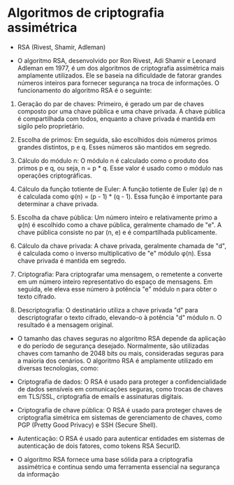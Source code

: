 # Algoritmos de criptografia assimétrica

* RSA (Rivest, Shamir, Adleman)

* O algoritmo RSA, desenvolvido por Ron Rivest, Adi Shamir e Leonard Adleman em 1977, é um dos algoritmos de criptografia assimétrica mais amplamente utilizados. Ele se baseia na dificuldade de fatorar grandes números inteiros para fornecer segurança na troca de informações. O funcionamento do algoritmo RSA é o seguinte:

1. Geração do par de chaves: Primeiro, é gerado um par de chaves composto por uma chave pública e uma chave privada. A chave pública é compartilhada com todos, enquanto a chave privada é mantida em sigilo pelo proprietário.

2. Escolha de primos: Em seguida, são escolhidos dois números primos grandes distintos, p e q. Esses números são mantidos em segredo.

3. Cálculo do módulo n: O módulo n é calculado como o produto dos primos p e q, ou seja, n = p * q. Esse valor é usado como o módulo nas operações criptográficas.

4. Cálculo da função totiente de Euler: A função totiente de Euler (φ) de n é calculada como φ(n) = (p - 1) * (q - 1). Essa função é importante para determinar a chave privada.

5. Escolha da chave pública: Um número inteiro e relativamente primo a φ(n) é escolhido como a chave pública, geralmente chamado de "e". A chave pública consiste no par (n, e) e é compartilhada publicamente.

6. Cálculo da chave privada: A chave privada, geralmente chamada de "d", é calculada como o inverso multiplicativo de "e" módulo φ(n). Essa chave privada é mantida em segredo.

7. Criptografia: Para criptografar uma mensagem, o remetente a converte em um número inteiro representativo do espaço de mensagens. Em seguida, ele eleva esse número à potência "e" módulo n para obter o texto cifrado.

8. Descriptografia: O destinatário utiliza a chave privada "d" para descriptografar o texto cifrado, elevando-o à potência "d" módulo n. O resultado é a mensagem original.

* O tamanho das chaves seguras no algoritmo RSA depende da aplicação e do período de segurança desejado. Normalmente, são utilizadas chaves com tamanho de 2048 bits ou mais, consideradas seguras para a maioria dos cenários. O algoritmo RSA é amplamente utilizado em diversas tecnologias, como:


* Criptografia de dados: O RSA é usado para proteger a confidencialidade de dados sensíveis em comunicações seguras, como trocas de chaves em TLS/SSL, criptografia de emails e assinaturas digitais.

* Criptografia de chave pública: O RSA é usado para proteger chaves de criptografia simétrica em sistemas de gerenciamento de chaves, como PGP (Pretty Good Privacy) e SSH (Secure Shell).

* Autenticação: O RSA é usado para autenticar entidades em sistemas de autenticação de dois fatores, como tokens RSA SecurID.

* O algoritmo RSA fornece uma base sólida para a criptografia assimétrica e continua sendo uma ferramenta essencial na segurança da informação
